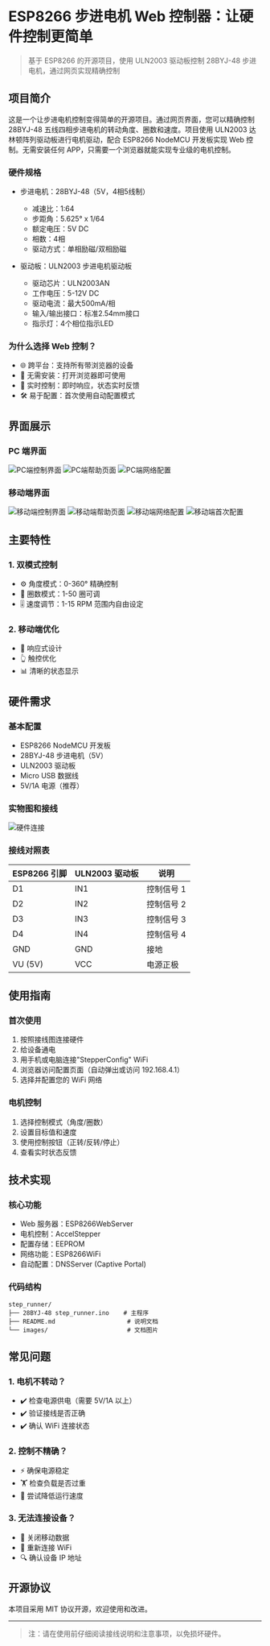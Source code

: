# ESP8266 步进电机 Web 控制器：让硬件控制更简单

> 基于 ESP8266 的开源项目，使用 ULN2003 驱动板控制 28BYJ-48 步进电机，通过网页实现精确控制

## 项目简介

这是一个让步进电机控制变得简单的开源项目。通过网页界面，您可以精确控制 28BYJ-48 五线四相步进电机的转动角度、圈数和速度。项目使用 ULN2003 达林顿阵列驱动板进行电机驱动，配合 ESP8266 NodeMCU 开发板实现 Web 控制。无需安装任何 APP，只需要一个浏览器就能实现专业级的电机控制。

### 硬件规格
- 步进电机：28BYJ-48（5V，4相5线制）
  - 减速比：1:64
  - 步距角：5.625° x 1/64
  - 额定电压：5V DC
  - 相数：4相
  - 驱动方式：单相励磁/双相励磁
  
- 驱动板：ULN2003 步进电机驱动板
  - 驱动芯片：ULN2003AN
  - 工作电压：5-12V DC
  - 驱动电流：最大500mA/相
  - 输入/输出接口：标准2.54mm接口
  - 指示灯：4个相位指示LED

### 为什么选择 Web 控制？
- 🌐 跨平台：支持所有带浏览器的设备
- 📱 无需安装：打开浏览器即可使用
- 🔄 实时控制：即时响应，状态实时反馈
- 🛠 易于配置：首次使用自动配置模式

## 界面展示

### PC 端界面
![PC端控制界面](images/pc%20端控制面板页面.png)
![PC端帮助页面](images/pc%20端帮助页面.png)
![PC端网络配置](images/pc%20端网络信息页面.png)

### 移动端界面
![移动端控制界面](images/移动端控制面板页面.pic.jpg)
![移动端帮助页面](images/移动端帮助页面.pic.jpg)
![移动端网络配置](images/移动端网络配置信息.pic.jpg)
![移动端首次配置](images/移动端首次连接开发版热点配置网络信息.pic.jpg)

## 主要特性

### 1. 双模式控制
- ⚙️ 角度模式：0-360° 精确控制
- 🔄 圈数模式：1-50 圈可调
- 🎚️ 速度调节：1-15 RPM 范围内自由设定

### 2. 移动端优化
- 📱 响应式设计
- 👆 触控优化
- 📊 清晰的状态显示

## 硬件需求

### 基本配置
- ESP8266 NodeMCU 开发板
- 28BYJ-48 步进电机（5V）
- ULN2003 驱动板
- Micro USB 数据线
- 5V/1A 电源（推荐）

### 实物图和接线
![硬件连接](images/5.jpg)

### 接线对照表
| ESP8266 引脚 | ULN2003 驱动板 | 说明 |
|------------|---------------|------|
| D1         | IN1          | 控制信号 1 |
| D2         | IN2          | 控制信号 2 |
| D3         | IN3          | 控制信号 3 |
| D4         | IN4          | 控制信号 4 |
| GND        | GND          | 接地     |
| VU (5V)    | VCC          | 电源正极  |

## 使用指南

### 首次使用
1. 按照接线图连接硬件
2. 给设备通电
3. 用手机或电脑连接"StepperConfig" WiFi
4. 浏览器访问配置页面（自动弹出或访问 192.168.4.1）
5. 选择并配置您的 WiFi 网络

### 电机控制
1. 选择控制模式（角度/圈数）
2. 设置目标值和速度
3. 使用控制按钮（正转/反转/停止）
4. 查看实时状态反馈

## 技术实现

### 核心功能
- Web 服务器：ESP8266WebServer
- 电机控制：AccelStepper
- 配置存储：EEPROM
- 网络功能：ESP8266WiFi
- 自动配置：DNSServer (Captive Portal)

### 代码结构
```
step_runner/
├── 28BYJ-48 step_runner.ino    # 主程序
├── README.md                    # 说明文档
└── images/                      # 文档图片
```

## 常见问题

### 1. 电机不转动？
- ✔️ 检查电源供电（需要 5V/1A 以上）
- ✔️ 验证接线是否正确
- ✔️ 确认 WiFi 连接状态

### 2. 控制不精确？
- ⚡ 确保电源稳定
- 🏋️ 检查负载是否过重
- 🔄 尝试降低运行速度

### 3. 无法连接设备？
- 📱 关闭移动数据
- 🔄 重新连接 WiFi
- 🔍 确认设备 IP 地址

## 开源协议

本项目采用 MIT 协议开源，欢迎使用和改进。

---

> 注：请在使用前仔细阅读接线说明和注意事项，以免损坏硬件。

